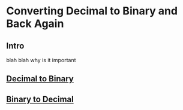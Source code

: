 # Converting Decimal to Binary and Back Again

## Intro
blah blah why is it important

## **[Decimal to Binary](https://github.com/lyerlajd/INFOTC1600Final/blob/main/Decimal%20to%20Binary.md)**

## **[Binary to Decimal](https://github.com/lyerlajd/INFOTC1600Final/blob/main/Binary%20to%20Decimal.md)**
